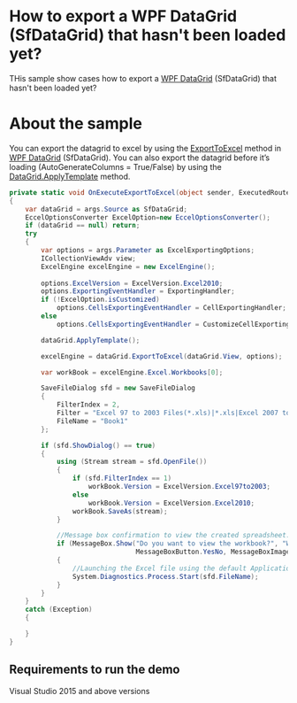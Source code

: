 # How to export a WPF DataGrid (SfDataGrid) that hasn't been loaded yet?

THis sample show cases how to export a [WPF DataGrid](https://www.syncfusion.com/wpf-ui-controls/datagrid) (SfDataGrid) that hasn't been loaded yet?

# About the sample

You can export the datagrid to excel by using the [ExportToExcel](https://help.syncfusion.com/cr/cref_files/wpf/Syncfusion.SfGridConverter.WPF~Syncfusion.UI.Xaml.Grid.Converter.GridExcelExportExtension~ExportToExcel.html) method in [WPF DataGrid](https://www.syncfusion.com/wpf-ui-controls/datagrid) (SfDataGrid). You can also export the datagrid before it’s loading (AutoGenerateColumns = True/False) by using the [DataGrid.ApplyTemplate](https://docs.microsoft.com/en-us/dotnet/api/system.windows.frameworkelement.applytemplate?view=netcore-3.1#:~:text=ApplyTemplate%20is%20called%20on%20every,or%20by%20the%20layout%20system.) method.

```c#
private static void OnExecuteExportToExcel(object sender, ExecutedRoutedEventArgs args)
{
    var dataGrid = args.Source as SfDataGrid;
    EccelOptionsConverter ExcelOption=new EccelOptionsConverter();
    if (dataGrid == null) return;
    try
    {
        var options = args.Parameter as ExcelExportingOptions;
        ICollectionViewAdv view;
        ExcelEngine excelEngine = new ExcelEngine();
                
        options.ExcelVersion = ExcelVersion.Excel2010;
        options.ExportingEventHandler = ExportingHandler;
        if (!ExcelOption.isCustomized)
            options.CellsExportingEventHandler = CellExportingHandler;
        else
            options.CellsExportingEventHandler = CustomizeCellExportingHandler;

        dataGrid.ApplyTemplate();

        excelEngine = dataGrid.ExportToExcel(dataGrid.View, options);

        var workBook = excelEngine.Excel.Workbooks[0];

        SaveFileDialog sfd = new SaveFileDialog
        {
            FilterIndex = 2,
            Filter = "Excel 97 to 2003 Files(*.xls)|*.xls|Excel 2007 to 2010 Files(*.xlsx)|*.xlsx",
            FileName = "Book1"
        };

        if (sfd.ShowDialog() == true)
        {
            using (Stream stream = sfd.OpenFile())
            {
                if (sfd.FilterIndex == 1)
                    workBook.Version = ExcelVersion.Excel97to2003;
                else
                    workBook.Version = ExcelVersion.Excel2010;
                workBook.SaveAs(stream);                        
            }

            //Message box confirmation to view the created spreadsheet.
            if (MessageBox.Show("Do you want to view the workbook?", "Workbook has been created",
                                MessageBoxButton.YesNo, MessageBoxImage.Information) == MessageBoxResult.Yes)
            {
                //Launching the Excel file using the default Application.[MS Excel Or Free ExcelViewer]
                System.Diagnostics.Process.Start(sfd.FileName);
            } 
        }                                              
    }
    catch (Exception)
    {

    }
}
```

## Requirements to run the demo
 Visual Studio 2015 and above versions

